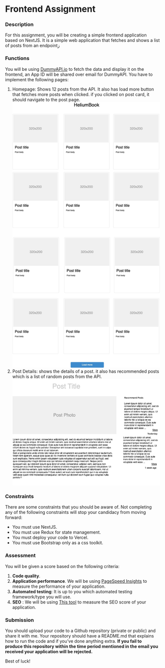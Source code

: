 # Frontend Assignment 

### Description 

For this assignment, you will be creating a simple frontend application based on NextJS. It is a simple web application
that fetches and shows a list of posts from an endpointز
### Functions
You will be using [DummyAPI.io](https://dummyapi.io/) to fetch the data and display it on the frontend, 
an App ID will be shared over email for DummyAPI. You have to implement the following pages:
1. Homepage: Shows 12 posts from the API. It also has load more button that fetches more posts when clicked. if you clicked 
on post card, it should navigate to the post page.
![Home Page](./HeliumBook_HomePage.jpg)
2. Post Details: shows the details of a post. it also has recommended posts which is a list of random posts from the API.
![Post Details](./Post_Details.jpg)


### Constraints
There are some constraints that you should be aware of. Not completing any of the following constraints will stop your candidacy from moving forward:
- You must use NextJS. 
- You must use Redux for state management.
- You must deploy your code to Vercel.
- You must use Bootstrap only as a css toolkit.

### Assessment
You will be given a score based on the following criteria:
1. **Code quality**. 
2. **Application performance**. We will be using [PageSpeed Insights](https://pagespeed.web.dev/) to measure the performance of your application.
3. **Automated testing**: It is up to you which automated testing framework/type you will use.
4. **SEO** : We will be using [This tool](https://smallseotools.com/website-seo-score-checker/) to measure the SEO score of your application.


### Submission
You should upload your code to a Github repository (private or public) and share it with me. Your repository should have a README.md that explains how to run the code and if you’ve done anything extra. **If you fail to produce this repository within the time period mentioned in the email you received your application will be rejected.**

Best of luck!

